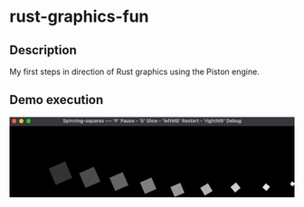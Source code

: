# rust-graphics-fun

## Description
My first steps in direction of Rust graphics using the Piston engine.

## Demo execution

![Demo GIF](./rust-graphics-fun.gif)